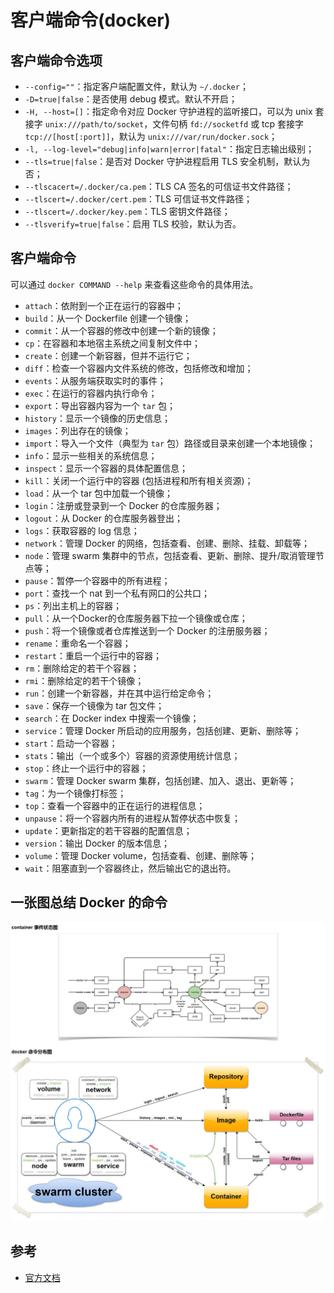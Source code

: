 # 客户端命令(docker)

## 客户端命令选项

* `--config=""`：指定客户端配置文件，默认为 `~/.docker`；
* `-D=true|false`：是否使用 debug 模式。默认不开启；
* `-H, --host=[]`：指定命令对应 Docker 守护进程的监听接口，可以为 unix 套接字 `unix:///path/to/socket`，文件句柄 `fd://socketfd` 或 tcp 套接字 `tcp://[host[:port]]`，默认为 `unix:///var/run/docker.sock`；
* `-l, --log-level="debug|info|warn|error|fatal"`：指定日志输出级别；
* `--tls=true|false`：是否对 Docker 守护进程启用 TLS 安全机制，默认为否；
* `--tlscacert=/.docker/ca.pem`：TLS CA 签名的可信证书文件路径；
* `--tlscert=/.docker/cert.pem`：TLS 可信证书文件路径；
* `--tlscert=/.docker/key.pem`：TLS 密钥文件路径；
* `--tlsverify=true|false`：启用 TLS 校验，默认为否。

## 客户端命令

可以通过 `docker COMMAND --help` 来查看这些命令的具体用法。

* `attach`：依附到一个正在运行的容器中；
* `build`：从一个 Dockerfile 创建一个镜像；
* `commit`：从一个容器的修改中创建一个新的镜像；
* `cp`：在容器和本地宿主系统之间复制文件中；
* `create`：创建一个新容器，但并不运行它；
* `diff`：检查一个容器内文件系统的修改，包括修改和增加；
* `events`：从服务端获取实时的事件；
* `exec`：在运行的容器内执行命令；
* `export`：导出容器内容为一个 `tar` 包；
* `history`：显示一个镜像的历史信息；
* `images`：列出存在的镜像；
* `import`：导入一个文件（典型为 `tar` 包）路径或目录来创建一个本地镜像；
* `info`：显示一些相关的系统信息；
* `inspect`：显示一个容器的具体配置信息；
* `kill`：关闭一个运行中的容器 (包括进程和所有相关资源)；
* `load`：从一个 tar 包中加载一个镜像；
* `login`：注册或登录到一个 Docker 的仓库服务器；
* `logout`：从 Docker 的仓库服务器登出；
* `logs`：获取容器的 log 信息；
* `network`：管理 Docker 的网络，包括查看、创建、删除、挂载、卸载等；
* `node`：管理 swarm 集群中的节点，包括查看、更新、删除、提升/取消管理节点等；
* `pause`：暂停一个容器中的所有进程；
* `port`：查找一个 nat 到一个私有网口的公共口；
* `ps`：列出主机上的容器；
* `pull`：从一个Docker的仓库服务器下拉一个镜像或仓库；
* `push`：将一个镜像或者仓库推送到一个 Docker 的注册服务器；
* `rename`：重命名一个容器；
* `restart`：重启一个运行中的容器；
* `rm`：删除给定的若干个容器；
* `rmi`：删除给定的若干个镜像；
* `run`：创建一个新容器，并在其中运行给定命令；
* `save`：保存一个镜像为 tar 包文件；
* `search`：在 Docker index 中搜索一个镜像；
* `service`：管理 Docker 所启动的应用服务，包括创建、更新、删除等；
* `start`：启动一个容器；
* `stats`：输出（一个或多个）容器的资源使用统计信息；
* `stop`：终止一个运行中的容器；
* `swarm`：管理 Docker swarm 集群，包括创建、加入、退出、更新等；
* `tag`：为一个镜像打标签；
* `top`：查看一个容器中的正在运行的进程信息；
* `unpause`：将一个容器内所有的进程从暂停状态中恢复；
* `update`：更新指定的若干容器的配置信息；
* `version`：输出 Docker 的版本信息；
* `volume`：管理 Docker volume，包括查看、创建、删除等；
* `wait`：阻塞直到一个容器终止，然后输出它的退出符。

## 一张图总结 Docker 的命令
![Docker 命令总结](../_images/cmd_logic.png)

## 参考

* [官方文档](https://docs.docker.com/engine/reference/commandline/cli/)
